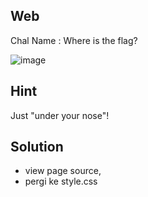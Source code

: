 ## Web
Chal Name : Where is the flag?

![image](https://user-images.githubusercontent.com/23289982/205422355-868d2577-058c-4f11-8104-9df35433d018.png)

## Hint
Just "under your nose"!

## Solution
* view page source, 
* pergi ke style.css
